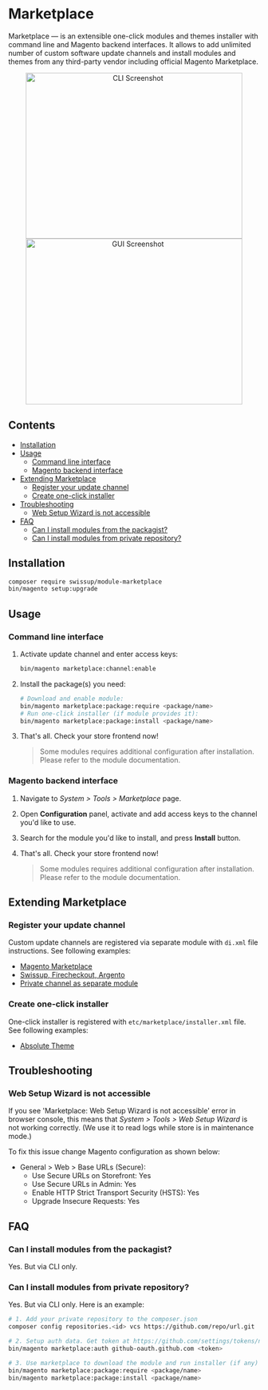 # Marketplace

Marketplace — is an extensible one-click modules and themes installer with command
line and Magento backend interfaces.
It allows to add unlimited number of custom software update channels and install
modules and themes from any third-party vendor including official Magento
Marketplace.

<p align="center">
    <img alt="CLI Screenshot"
        width="434px"
        height="332px"
        src="https://docs.swissuplabs.com/images/m2/marketplace/cli.png?v=2"
    />
    <img alt="GUI Screenshot"
        width="434px"
        height="332px"
        src="https://docs.swissuplabs.com/images/m2/marketplace/gui.png?v=2"
    />
</p>

## Contents

<!-- MarkdownTOC autolink="true" -->

- [Installation](#installation)
- [Usage](#usage)
    - [Command line interface](#command-line-interface)
    - [Magento backend interface](#magento-backend-interface)
- [Extending Marketplace](#extending-marketplace)
    - [Register your update channel](#register-your-update-channel)
    - [Create one-click installer](#create-one-click-installer)
- [Troubleshooting](#troubleshooting)
    - [Web Setup Wizard is not accessible](#web-setup-wizard-is-not-accessible)
- [FAQ](#faq)
    - [Can I install modules from the packagist?](#can-i-install-modules-from-the-packagist)
    - [Can I install modules from private repository?](#can-i-install-modules-from-private-repository)

<!-- /MarkdownTOC -->

## Installation

```bash
composer require swissup/module-marketplace
bin/magento setup:upgrade
```

## Usage

### Command line interface

 1. Activate update channel and enter access keys:

    ```bash
    bin/magento marketplace:channel:enable
    ```

 2. Install the package(s) you need:

    ```bash
    # Download and enable module:
    bin/magento marketplace:package:require <package/name>
    # Run one-click installer (if module provides it):
    bin/magento marketplace:package:install <package/name>
    ```

 3. That's all. Check your store frontend now!

    > Some modules requires additional configuration after installation.
    > Please refer to the module documentation.

### Magento backend interface

 1. Navigate to _System > Tools > Marketplace_ page.
 2. Open **Configuration** panel, activate and add access keys to the
    channel you'd like to use.
 2. Search for the module you'd like to install, and press **Install** button.
 3. That's all. Check your store frontend now!

    > Some modules requires additional configuration after installation.
    > Please refer to the module documentation.

## Extending Marketplace

### Register your update channel

Custom update channels are registered via separate module with `di.xml` file
instructions. See following examples:

 - [Magento Marketplace](https://github.com/swissup/module-marketplace/blob/master/etc/di.xml#L73-L109)
 - [Swissup, Firecheckout, Argento](https://github.com/swissup/module-marketplace/blob/master/etc/di.xml#L111-L151)
 - [Private channel as separate module](https://github.com/swissup/module-marketplace-channel-github)

### Create one-click installer

One-click installer is registered with `etc/marketplace/installer.xml` file.
See following examples:

 - [Absolute Theme](https://github.com/swissup/theme-frontend-absolute/blob/master/etc/marketplace/installer.xml)

## Troubleshooting

### Web Setup Wizard is not accessible

If you see 'Marketplace: Web Setup Wizard is not accessible' error in browser
console, this means that _System > Tools > Web Setup Wizard_ is not working correctly.
(We use it to read logs while store is in maintenance mode.)

To fix this issue change Magento configuration as shown below:

 -  General > Web > Base URLs (Secure):
    -   Use Secure URLs on Storefront: Yes
    -   Use Secure URLs in Admin: Yes
    -   Enable HTTP Strict Transport Security (HSTS): Yes
    -   Upgrade Insecure Requests: Yes

## FAQ

### Can I install modules from the packagist?

Yes. But via CLI only.

### Can I install modules from private repository?

Yes. But via CLI only. Here is an example:

```bash
# 1. Add your private repository to the composer.json
composer config repositories.<id> vcs https://github.com/repo/url.git

# 2. Setup auth data. Get token at https://github.com/settings/tokens/new?scopes=repo
bin/magento marketplace:auth github-oauth.github.com <token>

# 3. Use marketplace to download the module and run installer (if any)
bin/magento marketplace:package:require <package/name>
bin/magento marketplace:package:install <package/name>
```
